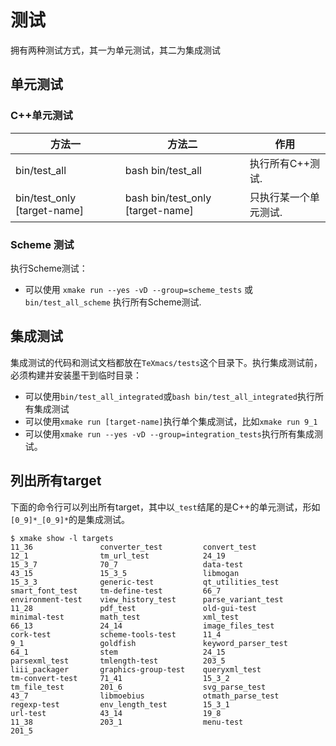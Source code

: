 # 测试
拥有两种测试方式，其一为单元测试，其二为集成测试
## 单元测试
### C++单元测试
|方法一                      |方法二                            |作用                 |
|---------------------------|---------------------------------|---------------|
|bin/test_all               |bash bin/test_all                |执行所有C++测试.      |
|bin/test_only [target-name]|bash bin/test_only [target-name] |只执行某一个单元测试.   |
### Scheme 测试
执行Scheme测试：
+ 可以使用 `xmake run --yes -vD --group=scheme_tests` 或 `bin/test_all_scheme` 执行所有Scheme测试.

## 集成测试
集成测试的代码和测试文档都放在`TeXmacs/tests`这个目录下。执行集成测试前，必须构建并安装墨干到临时目录：
+ 可以使用`bin/test_all_integrated`或`bash bin/test_all_integrated`执行所有集成测试
+ 可以使用`xmake run [target-name]`执行单个集成测试，比如`xmake run 9_1`
+ 可以使用`xmake run --yes -vD --group=integration_tests`执行所有集成测试。

## 列出所有target
下面的命令行可以列出所有target，其中以`_test`结尾的是C++的单元测试，形如`[0_9]*_[0_9]*`的是集成测试。
``` shell
$ xmake show -l targets
11_36               converter_test         convert_test
12_1                tm_url_test            24_19
15_3_7              70_7                   data-test
43_15               15_3_5                 libmogan
15_3_3              generic-test           qt_utilities_test
smart_font_test     tm-define-test         66_7
environment-test    view_history_test      parse_variant_test
11_28               pdf_test               old-gui-test
minimal-test        math_test              xml_test
66_13               24_14                  image_files_test
cork-test           scheme-tools-test      11_4
9_1                 goldfish               keyword_parser_test
64_1                stem                   24_15
parsexml_test       tmlength-test          203_5
liii_packager       graphics-group-test    queryxml_test
tm-convert-test     71_41                  15_3_2
tm_file_test        201_6                  svg_parse_test
43_7                libmoebius             otmath_parse_test
regexp-test         env_length_test        15_3_1
url-test            43_14                  19_8
11_38               203_1                  menu-test
201_5
```